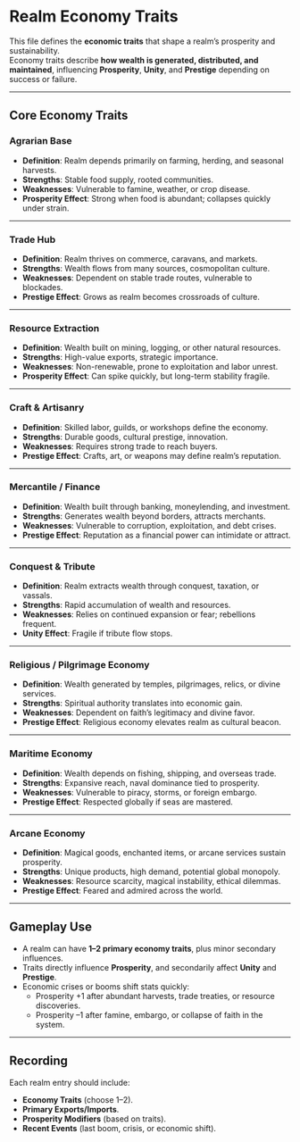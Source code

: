 # Realm Economy Traits

This file defines the **economic traits** that shape a realm’s prosperity and sustainability.  
Economy traits describe **how wealth is generated, distributed, and maintained**, influencing **Prosperity**, **Unity**, and **Prestige** depending on success or failure.  

---

## Core Economy Traits

### Agrarian Base
- **Definition**: Realm depends primarily on farming, herding, and seasonal harvests.  
- **Strengths**: Stable food supply, rooted communities.  
- **Weaknesses**: Vulnerable to famine, weather, or crop disease.  
- **Prosperity Effect**: Strong when food is abundant; collapses quickly under strain.  

---

### Trade Hub
- **Definition**: Realm thrives on commerce, caravans, and markets.  
- **Strengths**: Wealth flows from many sources, cosmopolitan culture.  
- **Weaknesses**: Dependent on stable trade routes, vulnerable to blockades.  
- **Prestige Effect**: Grows as realm becomes crossroads of culture.  

---

### Resource Extraction
- **Definition**: Wealth built on mining, logging, or other natural resources.  
- **Strengths**: High-value exports, strategic importance.  
- **Weaknesses**: Non-renewable, prone to exploitation and labor unrest.  
- **Prosperity Effect**: Can spike quickly, but long-term stability fragile.  

---

### Craft & Artisanry
- **Definition**: Skilled labor, guilds, or workshops define the economy.  
- **Strengths**: Durable goods, cultural prestige, innovation.  
- **Weaknesses**: Requires strong trade to reach buyers.  
- **Prestige Effect**: Crafts, art, or weapons may define realm’s reputation.  

---

### Mercantile / Finance
- **Definition**: Wealth built through banking, moneylending, and investment.  
- **Strengths**: Generates wealth beyond borders, attracts merchants.  
- **Weaknesses**: Vulnerable to corruption, exploitation, and debt crises.  
- **Prestige Effect**: Reputation as a financial power can intimidate or attract.  

---

### Conquest & Tribute
- **Definition**: Realm extracts wealth through conquest, taxation, or vassals.  
- **Strengths**: Rapid accumulation of wealth and resources.  
- **Weaknesses**: Relies on continued expansion or fear; rebellions frequent.  
- **Unity Effect**: Fragile if tribute flow stops.  

---

### Religious / Pilgrimage Economy
- **Definition**: Wealth generated by temples, pilgrimages, relics, or divine services.  
- **Strengths**: Spiritual authority translates into economic gain.  
- **Weaknesses**: Dependent on faith’s legitimacy and divine favor.  
- **Prestige Effect**: Religious economy elevates realm as cultural beacon.  

---

### Maritime Economy
- **Definition**: Wealth depends on fishing, shipping, and overseas trade.  
- **Strengths**: Expansive reach, naval dominance tied to prosperity.  
- **Weaknesses**: Vulnerable to piracy, storms, or foreign embargo.  
- **Prestige Effect**: Respected globally if seas are mastered.  

---

### Arcane Economy
- **Definition**: Magical goods, enchanted items, or arcane services sustain prosperity.  
- **Strengths**: Unique products, high demand, potential global monopoly.  
- **Weaknesses**: Resource scarcity, magical instability, ethical dilemmas.  
- **Prestige Effect**: Feared and admired across the world.  

---

## Gameplay Use
- A realm can have **1–2 primary economy traits**, plus minor secondary influences.  
- Traits directly influence **Prosperity**, and secondarily affect **Unity** and **Prestige**.  
- Economic crises or booms shift stats quickly:  
  - Prosperity +1 after abundant harvests, trade treaties, or resource discoveries.  
  - Prosperity –1 after famine, embargo, or collapse of faith in the system.  

---

## Recording
Each realm entry should include:  
- **Economy Traits** (choose 1–2).  
- **Primary Exports/Imports**.  
- **Prosperity Modifiers** (based on traits).  
- **Recent Events** (last boom, crisis, or economic shift).  
